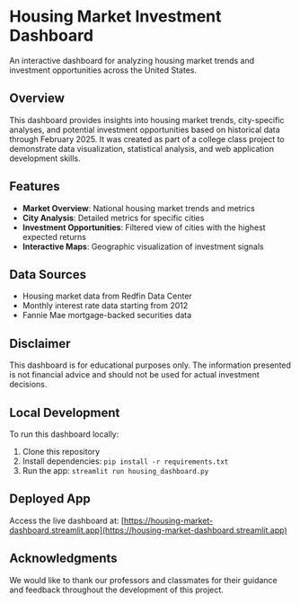 # Housing Market Investment Dashboard

An interactive dashboard for analyzing housing market trends and investment opportunities across the United States.

## Overview

This dashboard provides insights into housing market trends, city-specific analyses, and potential investment opportunities based on historical data through February 2025. It was created as part of a college class project to demonstrate data visualization, statistical analysis, and web application development skills.

## Features

- **Market Overview**: National housing market trends and metrics
- **City Analysis**: Detailed metrics for specific cities
- **Investment Opportunities**: Filtered view of cities with the highest expected returns
- **Interactive Maps**: Geographic visualization of investment signals

## Data Sources

- Housing market data from Redfin Data Center
- Monthly interest rate data starting from 2012
- Fannie Mae mortgage-backed securities data

## Disclaimer

This dashboard is for educational purposes only. The information presented is not financial advice and should not be used for actual investment decisions.

## Local Development

To run this dashboard locally:

1. Clone this repository
2. Install dependencies: `pip install -r requirements.txt`
3. Run the app: `streamlit run housing_dashboard.py`

## Deployed App

Access the live dashboard at: [https://housing-market-dashboard.streamlit.app](https://housing-market-dashboard.streamlit.app)

## Acknowledgments

We would like to thank our professors and classmates for their guidance and feedback throughout the development of this project.